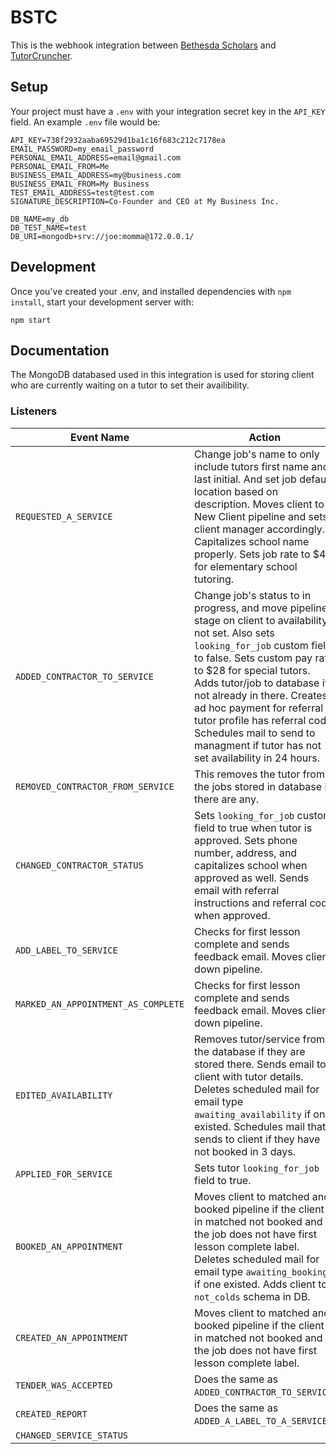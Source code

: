 # BSTC
This is the webhook integration between [Bethesda Scholars](https://www.bethesdascholars.com/) and [TutorCruncher](https://tutorcruncher.com/).

## Setup
Your project must have a `.env` with your integration secret key in the `API_KEY` field.
An example `.env` file would be:
```dotenv
API_KEY=738f2932aaba69529d1ba1c16f683c212c7178ea
EMAIL_PASSWORD=my_email_password
PERSONAL_EMAIL_ADDRESS=email@gmail.com
PERSONAL_EMAIL_FROM=Me
BUSINESS_EMAIL_ADDRESS=my@business.com
BUSINESS_EMAIL_FROM=My Business
TEST_EMAIL_ADDRESS=test@test.com
SIGNATURE_DESCRIPTION=Co-Founder and CEO at My Business Inc.

DB_NAME=my_db
DB_TEST_NAME=test
DB_URI=mongodb+srv://joe:momma@172.0.0.1/
```

## Development
Once you've created your .env, and installed dependencies with `npm install`, start your development server with:
```shell
npm start
```
## Documentation

The MongoDB databased used in this integration is used for storing client who are currently waiting on a tutor to set their availibility.

### Listeners

| Event Name                    | Action |
| ----------------------------- | ------ |
| `REQUESTED_A_SERVICE`         | Change job's name to only include tutors first name and last initial. And set job default location based on description. Moves client to New Client pipeline and sets client manager accordingly. Capitalizes school name properly. Sets job rate to $40 for elementary school tutoring. |
| `ADDED_CONTRACTOR_TO_SERVICE` | Change job's status to in progress, and move pipeline stage on client to availability not set. Also sets `looking_for_job` custom field to false. Sets custom pay rate to $28 for special tutors. Adds tutor/job to database if not already in there. Creates ad hoc payment for referral if tutor profile has referral code. Schedules mail to send to managment if tutor has not set availability in 24 hours. |
| `REMOVED_CONTRACTOR_FROM_SERVICE` | This removes the tutor from the jobs stored in database if there are any. |
 `CHANGED_CONTRACTOR_STATUS`    | Sets `looking_for_job` custom field to true when tutor is approved. Sets phone number, address, and capitalizes school when approved as well. Sends email with referral instructions and referral code when approved.|
 `ADD_LABEL_TO_SERVICE`         | Checks for first lesson complete and sends feedback email. Moves client down pipeline. |
 `MARKED_AN_APPOINTMENT_AS_COMPLETE` | Checks for first lesson complete and sends feedback email. Moves client down pipeline. |
`EDITED_AVAILABILITY`           | Removes tutor/service from the database if they are stored there. Sends email to client with tutor details. Deletes scheduled mail for email type `awaiting_availability` if one existed. Schedules mail that sends to client if they have not booked in 3 days. |
`APPLIED_FOR_SERVICE`           | Sets tutor `looking_for_job` field to true. |
`BOOKED_AN_APPOINTMENT`         | Moves client to matched and booked pipeline if the client is in matched not booked and the job does not have first lesson complete label. Deletes scheduled mail for email type `awaiting_booking` if one existed. Adds client to `not_colds` schema in DB. |
`CREATED_AN_APPOINTMENT`        | Moves client to matched and booked pipeline if the client is in matched not booked and the job does not have first lesson complete label. |
`TENDER_WAS_ACCEPTED`           | Does the same as `ADDED_CONTRACTOR_TO_SERVICE`. |
`CREATED_REPORT`                | Does the same as `ADDED_A_LABEL_TO_A_SERVICE`. |
`CHANGED_SERVICE_STATUS`        |  |
